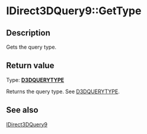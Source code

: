 # IDirect3DQuery9::GetType

## Description

Gets the query type.

## Return value

Type: **[D3DQUERYTYPE](https://learn.microsoft.com/windows/desktop/direct3d9/d3dquerytype)**

Returns the query type. See [D3DQUERYTYPE](https://learn.microsoft.com/windows/desktop/direct3d9/d3dquerytype).

## See also

[IDirect3DQuery9](https://learn.microsoft.com/windows/desktop/api/d3d9helper/nn-d3d9helper-idirect3dquery9)